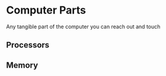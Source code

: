 # Computer Parts
Any tangible part of the computer you can reach out and touch 

## Processors
  
 
## Memory







